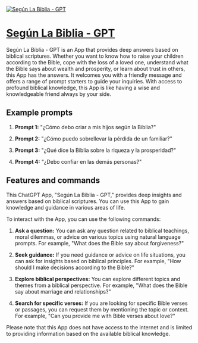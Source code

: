 [![Según La Biblia - GPT](https://files.oaiusercontent.com/file-5sqVTgFDsKlX9GjkvDbO07LJ?se=2123-10-19T02%3A51%3A30Z&sp=r&sv=2021-08-06&sr=b&rscc=max-age%3D31536000%2C%20immutable&rscd=attachment%3B%20filename%3De9852ac1-66dd-4888-8f19-a7504d826fcc.png&sig=7fDuj8AzjtDBA45rxDPzOvWuyDlBYwt3vAj8j53GTj0%3D)](https://chat.openai.com/g/g-NckV21cQI-segun-la-biblia-gpt)

# [Según La Biblia - GPT](https://chat.openai.com/g/g-NckV21cQI-segun-la-biblia-gpt)

Según La Biblia - GPT is an App that provides deep answers based on biblical scriptures. Whether you want to know how to raise your children according to the Bible, cope with the loss of a loved one, understand what the Bible says about wealth and prosperity, or learn about trust in others, this App has the answers. It welcomes you with a friendly message and offers a range of prompt starters to guide your inquiries. With access to profound biblical knowledge, this App is like having a wise and knowledgeable friend always by your side.

## Example prompts

1. **Prompt 1:** "¿Cómo debo criar a mis hijos según la Biblia?"

2. **Prompt 2:** "¿Cómo puedo sobrellevar la pérdida de un familiar?"

3. **Prompt 3:** "¿Qué dice la Biblia sobre la riqueza y la prosperidad?"

4. **Prompt 4:** "¿Debo confiar en las demás personas?"

## Features and commands

This ChatGPT App, "Según La Biblia - GPT," provides deep insights and answers based on biblical scriptures. You can use this App to gain knowledge and guidance in various areas of life.

To interact with the App, you can use the following commands:

1. **Ask a question:** You can ask any question related to biblical teachings, moral dilemmas, or advice on various topics using natural language prompts. For example, "What does the Bible say about forgiveness?"

2. **Seek guidance:** If you need guidance or advice on life situations, you can ask for insights based on biblical principles. For example, "How should I make decisions according to the Bible?"

3. **Explore biblical perspectives:** You can explore different topics and themes from a biblical perspective. For example, "What does the Bible say about marriage and relationships?"

4. **Search for specific verses:** If you are looking for specific Bible verses or passages, you can request them by mentioning the topic or context. For example, "Can you provide me with Bible verses about love?"

Please note that this App does not have access to the internet and is limited to providing information based on the available biblical knowledge.